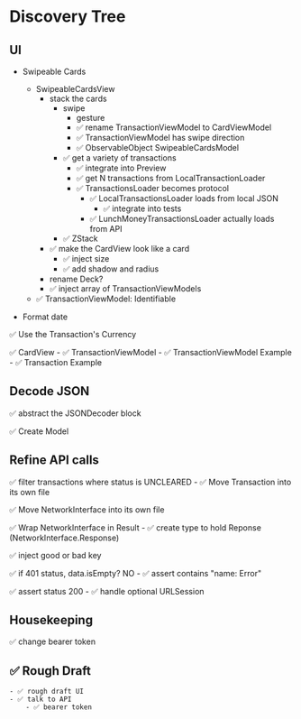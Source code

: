 # Discovery Tree

## UI

- Swipeable Cards
    - SwipeableCardsView
        - stack the cards
            - swipe
                - gesture
                - ✅ rename TransactionViewModel to CardViewModel 
                - ✅ TransactionViewModel has swipe direction
                - ✅ ObservableObject SwipeableCardsModel
            - ✅ get a variety of transactions
                - ✅ integrate into Preview
                - ✅ get N transactions from LocalTransactionLoader
                - ✅ TransactionsLoader becomes protocol
                    - ✅ LocalTransactionsLoader loads from local JSON
                        - ✅ integrate into tests
                    - ✅ LunchMoneyTransactionsLoader actually loads from API
            - ✅ ZStack
        - ✅ make the CardView look like a card
            - ✅ inject size
            - ✅ add shadow and radius 
        - rename Deck?
        - ✅ inject array of TransactionViewModels
    - ✅ TransactionViewModel: Identifiable

- Format date

✅ Use the Transaction's Currency

✅ CardView
    - ✅ TransactionViewModel
        - ✅ TransactionViewModel Example
            - ✅ Transaction Example


## Decode JSON

✅ abstract the JSONDecoder block

✅ Create Model 

## Refine API calls

✅ filter transactions where status is UNCLEARED
    - ✅ Move Transaction into its own file

✅ Move NetworkInterface into its own file

✅ Wrap NetworkInterface in Result
    - ✅ create type to hold Reponse (NetworkInterface.Response)

✅ inject good or bad key


✅ if 401 status, data.isEmpty? NO
	- ✅ assert contains "name: Error"

✅ assert status 200
	- ✅ handle optional URLSession

## Housekeeping
✅ change bearer token


## ✅ Rough Draft
	- ✅ rough draft UI
	- ✅ talk to API
		- ✅ bearer token
